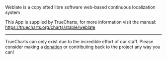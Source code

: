 Weblate is a copylefted libre software web-based continuous localization system

This App is supplied by TrueCharts, for more information visit the manual: https://truecharts.org/charts/stable/weblate

---

TrueCharts can only exist due to the incredible effort of our staff.
Please consider making a [donation](https://truecharts.org/docs/about/sponsor) or contributing back to the project any way you can!
